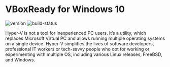 # VBoxReady for Windows 10

![version](https://img.shields.io/badge/Version-1.0-blue) ![build-status](https://img.shields.io/badge/build-passing-brightgreen)  

Hyper-V is not a tool for inexperienced PC users. It’s a utility, which replaces Microsoft Virtual PC and allows running multiple operating systems on a single device. Hyper-V simplifies the lives of software developers, professional IT workers or tech-savvy people who opt for working or experimenting with multiple OS, including various Linux releases, FreeBSD, and Windows.